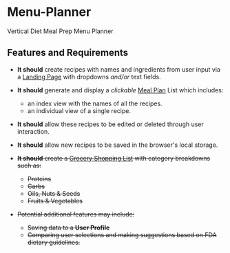 
# Menu-Planner

Vertical Diet Meal Prep Menu Planner

## Features and Requirements

* **It should** create recipes with names and ingredients from user input via a [Landing Page](https://github.com/GTAnderson/menu-planner/blob/main/view_landing_page_moqups_wireframe.jpg) with dropdowns *and/or* text fields.

* **It should** generate and display a *clickable* [Meal Plan](https://github.com/GTAnderson/menu-planner/blob/main/view_weekly_meal_plan.pdf) List which includes:
   * an index view with the names of all the recipes.
   * an individual view of a single recipe.

* **It should** allow these recipes to be edited or deleted through user interaction.

* **It should** allow new recipes to be saved in the browser's local storage.

* ~~**It should** create a [Grocery Shopping List](https://github.com/GTAnderson/menu-planner/blob/main/view_grocery_list.pdf) with category breakdowns such as:~~
   * ~~Proteins~~
   * ~~Carbs~~
   * ~~Oils, Nuts & Seeds~~
   * ~~Fruits & Vegetables~~

* ~~Potential additional features may include:~~
   * ~~Saving data to a **User Profile**~~
   * ~~Comparing user selections and making suggestions based on FDA dietary guidelines.~~
